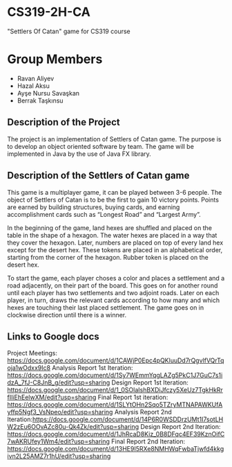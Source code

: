 # CS319-2H-CA
"Settlers Of Catan" game for CS319 course
# Group Members
* Ravan Aliyev
* Hazal Aksu
* Ayşe Nursu Savaşkan
* Berrak Taşkınsu
## Description of the Project
The project is an implementation of Settlers of Catan game. The purpose is to develop an object oriented software by team. 
The game will be implemented in Java by the use of Java FX library.
## Description of the Settlers of Catan game
This game is a multiplayer game, it can be played between 3-6 people. The object of Settlers of Catan is to be the first to gain 10 victory points. Points are earned by building structures, buying cards, and earning accomplishment cards such as “Longest Road” and “Largest Army”.

In the beginning of the game, land hexes are shuffled and placed on the table in the shape of a hexagon. The water hexes are placed in a way that they cover the hexagon. Later, numbers are placed on top of every land hex except for the desert hex. These tokens are placed in an alphabetical order, starting from the corner of the hexagon. Rubber token is placed on the desert hex. 

To start the game, each player choses a color and places a settlement and a road adjacently, on their part of the board. This goes on for another round until each player has two settlements and two adjoint roads. Later on each player, in turn, draws the relevant cards according to how many and which hexes are touching their last placed settlement. The game goes on in clockwise direction until there is a winner.

## Links to Google docs
Project Meetings: https://docs.google.com/document/d/1CAWjP0Epc4pQKluuDd7rQgvlfVQrTqoja1wOdxx9Ic8
Analysis Report 1st Iteration: https://docs.google.com/document/d/1Sy7WEmmYqgLAZg5PkC1J7GuC7s1idzA_7fJ-C8JnB_g/edit?usp=sharing
Design Report 1st Iteration: https://docs.google.com/document/d/1_0SOlaIshBXDiJfczy5XeUz7TgkHkRrfIIiEhEelwXM/edit?usp=sharing
Final Report 1st iteration: https://docs.google.com/document/d/1SLYtOHn2Sqo5TZryMTNAPAWKUfAyffp5Ngf3_VsNpeo/edit?usp=sharing
Analysis Report 2nd Iteration:https://docs.google.com/document/d/14P6R0WSDDrzUMt1I7sotLHW2zEu6OOvAZc80u-Qk4Zk/edit?usp=sharing
Design Report 2nd Iteration: https://docs.google.com/document/d/1JhRcaD8Kiz_0B8DFqc4EF39KznOifC7wAKRUfey1Wm4/edit?usp=sharing
Final Report 2nd Iteration: https://docs.google.com/document/d/13HE9I5RXe8NMHWqFwbaTjwfd4kkgivn2L25AMZ7r1hU/edit?usp=sharing
